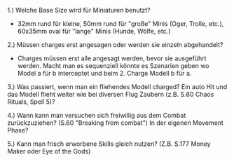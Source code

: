 1.) Welche Base Size wird für Miniaturen benutzt?
 - 32mm rund für kleine, 50mm rund für "große" Minis (Oger, Trolle, etc.), 60x35mm oval für "lange" Minis (Hunde, Wölfe, etc.)

2.) Müssen charges erst angesagen oder werden sie einzeln abgehandelt?
 - Charges müssen erst alle angesagt werden, bevor sie ausgeführt werden. Macht man es sequenziell könnte es Szenarien geben wo Model a für b interceptet und beim 2. Charge Modell b für a.

3.) Was passiert, wenn man ein fliehendes Modell charged? Ein auto Hit und das Modell flieht weiter wie bei diversen Flug Zaubern (z.B. S.60 Chaos Rituals, Spell 5)?

4.) Wann kann man versuchen sich freiwillig aus dem Combat zurückzuziehen? (S.60 "Breaking from combat") In der eigenen Movement Phase?

5.) Kann man frisch erworbene Skills gleich nutzen? (Z.B. S.177 Money Maker oder Eye of the Gods)
